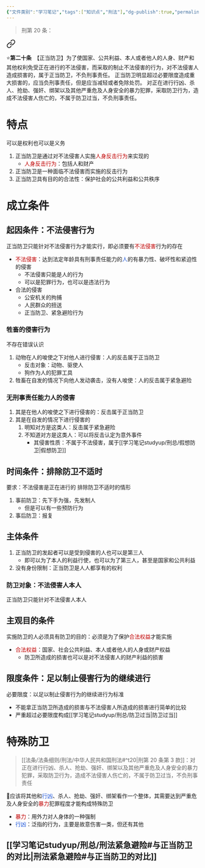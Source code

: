 ```yaml
---
{"文件类别":"学习笔记","tags":["知识点","刑法"],"dg-publish":true,"permalink":"/学习笔记studyup/刑总/刑法正当防卫/","dgPassFrontmatter":true,"created":"2024-12-01T20:56:13.658+08:00","updated":"2024-12-01T20:59:26.589+08:00"}
---
```


>刑第 20 条：
<div class="transclusion internal-embed is-loaded"><a class="markdown-embed-link" href="/////#t20" aria-label="Open link"><svg xmlns="http://www.w3.org/2000/svg" width="24" height="24" viewBox="0 0 24 24" fill="none" stroke="currentColor" stroke-width="2" stroke-linecap="round" stroke-linejoin="round" class="svg-icon lucide-link"><path d="M10 13a5 5 0 0 0 7.54.54l3-3a5 5 0 0 0-7.07-7.07l-1.72 1.71"></path><path d="M14 11a5 5 0 0 0-7.54-.54l-3 3a5 5 0 0 0 7.07 7.07l1.71-1.71"></path></svg></a><div class="markdown-embed">



⭐**第二十条**　【正当防卫】为了使国家、公共利益、本人或者他人的人身、财产和其他权利免受正在进行的不法侵害，而采取的制止不法侵害的行为，对不法侵害人造成损害的，属于正当防卫，不负刑事责任。
正当防卫明显超过必要限度造成重大损害的，应当负刑事责任，但是应当减轻或者免除处罚。
对正在进行行凶、杀人、抢劫、强奸、绑架以及其他严重危及人身安全的暴力犯罪，采取防卫行为，造成不法侵害人伤亡的，不属于防卫过当，不负刑事责任。 

</div></div>


# 特点
可以是权利也可以是义务
1. 正当防卫是通过对不法侵害人实施<font color="#c00000">人身反击行为</font>来实现的
	- <font color="#c00000">人身反击行为</font>：包括人和财产
2. 正当防卫是一种面临不法侵害而实施的反击行为
3. 正当防卫具有目的的合法性：保护社会的公共利益和公共秩序
# 成立条件
## 起因条件：不法侵害行为
正当防卫只能针对不法侵害行为才能实行，即必须要有<font color="#c00000">不法侵害</font>行为的存在
- <font color="#c00000">不法侵害</font>：达到法定年龄具有刑事责任能力的<font color="#245bdb">人</font>的有暴力性、破坏性和紧迫性的侵害
	- 不法侵害只能是人的行为
	- 可以是犯罪行为，也可以是违法行为
- 合法的侵害
	- 公安机关的拘捕
	- 人民群众的扭送
	- 正当防卫、紧急避险行为
### 牲畜的侵害行为
不存在错误认识
1. 动物在人的唆使之下对他人进行侵害：人的反击属于正当防卫
	- 反击对象：动物、驱使人
	- 狗作为人的犯罪工具
2. 牲畜在自发的情况下向他人发动袭击，没有人唆使：人的反击属于紧急避险
### 无刑事责任能力人的侵害
1. 其是在他人的唆使之下进行侵害的：反击属于正当防卫
2. 其是在自发的情况下进行侵害的
	1. 明知对方是这类人：反击属于紧急避险
	2. 不知道对方是这类人：可以将反击认定为意外事件
		- 其侵害性质：不属于不法侵害，属于[[学习笔记studyup/刑总/假想防卫\|假想防卫]]
## 时间条件：排除防卫不适时
要求：不法侵害是正在进行的
排除防卫不适时的情形
1. 事前防卫：先下手为强，先发制人
	- 但是可以有一些预防行为
2. 事后防卫：报复
## 主体条件
1. 正当防卫的发起者可以是受到侵害的人也可以是第三人
	- 即可以为了本人的利益行使，也可以为了第三人，甚至是国家和公共利益
2. 没有身份限制：正当防卫是人人都享有的权利
### 防卫对象：不法侵害人本人
正当防卫只能针对不法侵害人本人
## 主观目的条件
实施防卫的人必须具有防卫的目的：必须是为了保护<font color="#c00000">合法权益</font>才能实施
- <font color="#c00000">合法权益</font>：国家、社会公共利益、本人或者他人的人身或财产权益
	- 防卫所造成的损害也可以是对不法侵害人的财产利益的损害
## 限度条件：足以制止侵害行为的继续进行
必要限度：以足以制止侵害行为的继续进行为标准
- 不能拿正当防卫所造成的损害与不法侵害人所造成的损害进行简单的比较
- 严重超过必要限度构成[[学习笔记studyup/刑总/防卫过当\|防卫过当]]
# 特殊防卫
> [[法条/法条细则/刑法/中华人民共和国刑法#^t20\|刑第 20 条第 3 款]]：对正在进行行凶、杀人、抢劫、强奸、绑架以及其他严重危及人身安全的暴力犯罪，采取防卫行为，造成不法侵害人伤亡的，不属于防卫过当，不负刑事责任

🧵应该将其他和<font color="#245bdb">行凶</font>、杀人、抢劫、强奸、绑架看作一个整体，其需要达到严重危及人身安全的<font color="#c00000">暴力</font>犯罪程度才能构成特殊防卫
- <font color="#c00000">暴力</font>：用外力对人身体的一种强制
- <font color="#245bdb">行凶</font>：泛指的行为，主要是故意伤害一类，但还有其他
## [[学习笔记studyup/刑总/刑法紧急避险#与正当防卫的对比\|刑法紧急避险#与正当防卫的对比]]